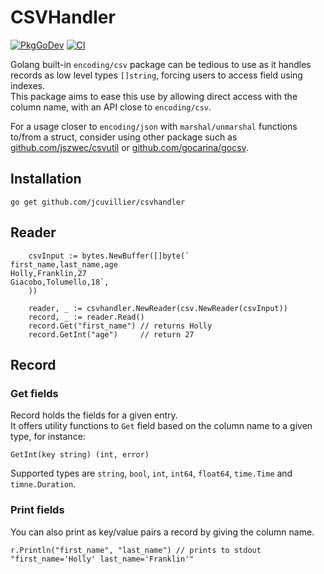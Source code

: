 # CSVHandler

[![PkgGoDev](https://pkg.go.dev/badge/github.com/jcuvillier/csvhandler)](https://pkg.go.dev/github.com/jcuvillier/csvhandler) [![CI](https://github.com/jcuvillier/csvhandler/workflows/Go/badge.svg)](https://github.com/jcuvillier/csvhandler/actions?query=workflow%3AGo)

Golang built-in `encoding/csv` package can be tedious to use as it handles records as low level types `[]string`, forcing users to access field using indexes.  
This package aims to ease this use by allowing direct access with the column name, with an API close to `encoding/csv`.  

For a usage closer to `encoding/json` with `marshal/unmarshal` functions to/from a struct, consider using other package such as [github.com/jszwec/csvutil](https://github.com/jszwec/csvutil) or [github.com/gocarina/gocsv](https://github.com/gocarina/gocsv).

## Installation

```
go get github.com/jcuvillier/csvhandler
```

## Reader

```golang
	csvInput := bytes.NewBuffer([]byte(`
first_name,last_name,age
Holly,Franklin,27
Giacobo,Tolumello,18`,
	))

	reader, _ := csvhandler.NewReader(csv.NewReader(csvInput))
	record, _ := reader.Read()
	record.Get("first_name") // returns Holly
	record.GetInt("age")     // return 27
```

## Record

### Get fields

Record holds the fields for a given entry.  
It offers utility functions to `Get` field based on the column name to a given type, for instance:
```golang
GetInt(key string) (int, error)
```
Supported types are `string`, `bool`, `int`, `int64`, `float64`, `time.Time` and `timne.Duration`.

### Print fields

You can also print as key/value pairs a record by giving the column name.

```golang
r.Println("first_name", "last_name") // prints to stdout "first_name='Holly' last_name='Franklin'"
```

